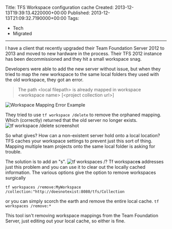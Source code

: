 Title: TFS Workspace configuration cache
Created: 2013-12-13T19:39:13.4220000+00:00
Published: 2013-12-13T21:09:32.7190000+00:00
Tags:
 - Tech
 - Migrated
---
I have a client that recently upgraded their Team Foundation Server 2012 to 2013 and moved to new hardware in the process. Their TFS 2012 instance has been decommissioned and they hit a small workspace snag.

Developers were able to add the new server without issue, but when they tried to map the new workspace to the same local folders they used with the old workspace, they got an error.

> The path &lt;local filepath&gt; is already mapped in workspace &lt;workspace name&gt; [&lt;project collection url&gt;]

![Workspace Mapping Error Example](/content/images/2013/Dec/WorkspaceMapError.PNG)

They tried to use `tf workspace /delete` to remove the orphaned mapping. Which (correctly) returned that the old server no longer exists.
![tf workspace /delete screenshot](/content/images/2013/Dec/TfWorkspaceDelete.PNG)

So what gives? How can a non-existent server hold onto a local location? TFS caches your workspace settings to prevent just this sort of thing. Mapping multiple team projects onto the same local folder is asking for trouble.

The solution is to add an "s".
![tf workspaces /?](/content/images/2013/Dec/TfWorkspaces.PNG)
 Tf workspace**s** addresses just this problem and 
you can use it to clear out the locally cached information. The various options give the option to remove workspaces surgically

`tf workspaces /remove:MyWorkspace /collection:"http://doesnotexist:8080/tfs/Collection`

or you can simply scorch the earth and remove the entire local cache.
`tf workspaces /remove:*`

This tool isn't removing workspace mappings from the Team Foundation Server, just editing out your local cache, so either is fine.